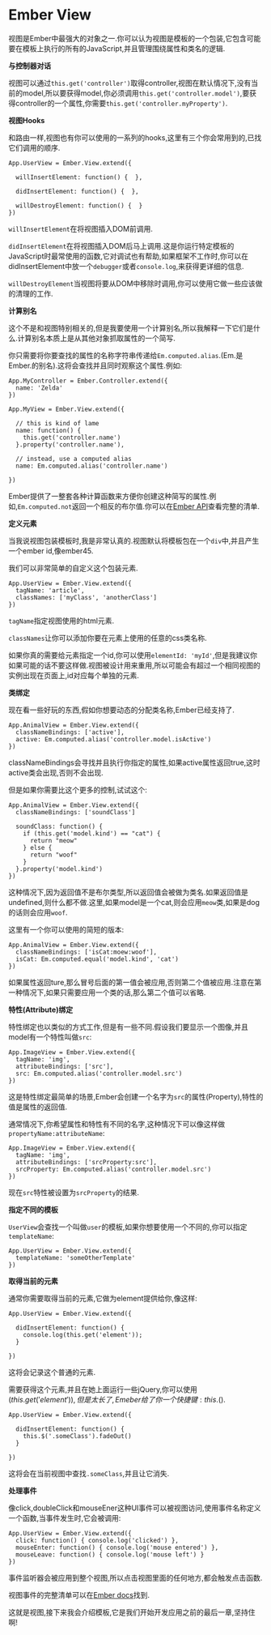 Ember View
====================

视图是Ember中最强大的对象之一.你可以认为视图是模板的一个包装,它包含可能要在模板上执行的所有的JavaScript,并且管理围绕属性和类名的逻辑.

**与控制器对话**

视图可以通过`this.get('controller')`取得controller,视图在默认情况下,没有当前的model,所以要获得model,你必须调用`this.get('controller.model')`,要获得controller的一个属性,你需要`this.get('controller.myProperty')`.

**视图Hooks**

和路由一样,视图也有你可以使用的一系列的hooks,这里有三个你会常用到的,已找它们调用的顺序.

    App.UserView = Ember.View.extend({
    
      willInsertElement: function() {  },
    
      didInsertElement: function() {  },
    
      willDestroyElement: function() {  }
    })
    
`willInsertElement`在将视图插入DOM前调用.

`didInsertElement`在将视图插入DOM后马上调用.这是你运行特定模板的JavaScript时最常使用的函数,它对调试也有帮助,如果框架不工作时,你可以在didInsertElement中放一个`debugger`或者`console.log`,来获得更详细的信息.

`willDestroyElement`当视图将要从DOM中移除时调用,你可以使用它做一些应该做的清理的工作.

**计算别名**

这个不是和视图特别相关的,但是我要使用一个计算别名,所以我解释一下它们是什么.计算别名本质上是从其他对象抓取属性的一个简写.

你只需要将你要查找的属性的名称字符串传递给`Em.computed.alias`.(Em.是Ember.的别名).这将会查找并且同时观察这个属性.例如:

    App.MyController = Ember.Controller.extend({
      name: 'Zelda'
    })
    
    App.MyView = Ember.View.extend({
    
      // this is kind of lame
      name: function() {
        this.get('controller.name')
      }.property('controller.name'),
    
      // instead, use a computed alias
      name: Em.computed.alias('controller.name')
    
    })

Ember提供了一整套各种计算函数来方便你创建这种简写的属性.例如,`Em.computed.not`返回一个相反的布尔值.你可以在[Ember API][1]查看完整的清单.

**定义元素**

当我说视图包装模板时,我是非常认真的.视图默认将模板包在一个`div`中,并且产生一个ember id,像ember45.

我们可以非常简单的自定义这个包装元素.

    App.UserView = Ember.View.extend({
      tagName: 'article',
      classNames: ['myClass', 'anotherClass']
    })
    
`tagName`指定视图使用的html元素.

`classNames`让你可以添加你要在元素上使用的任意的css类名称.

如果你真的需要给元素指定一个id,你可以使用`elementId: 'myId'`,但是我建议你如果可能的话不要这样做.视图被设计用来重用,所以可能会有超过一个相同视图的实例出现在页面上,id对应每个单独的元素.

**类绑定**

现在看一些好玩的东西,假如你想要动态的分配类名称,Ember已经支持了.

    App.AnimalView = Ember.View.extend({
      classNameBindings: ['active'],
      active: Em.computed.alias('controller.model.isActive')
    })
    
classNameBindings会寻找并且执行你指定的属性,如果active属性返回true,这时active类会出现,否则不会出现.

但是如果你需要比这个更多的控制,试试这个:

    App.AnimalView = Ember.View.extend({
      classNameBindings: ['soundClass']
    
      soundClass: function() {
        if (this.get('model.kind') == "cat") {
          return "meow"
        } else {
          return "woof"
        }
      }.property('model.kind')
    })

这种情况下,因为返回值不是布尔类型,所以返回值会被做为类名.如果返回值是undefined,则什么都不做.这里,如果model是一个cat,则会应用`meow`类,如果是dog的话则会应用`woof`.

这里有一个你可以使用的简短的版本:

    App.AnimalView = Ember.View.extend({
      classNameBindings: ['isCat:moew:woof'],
      isCat: Em.computed.equal('model.kind', 'cat')
    })
    
如果属性返回ture,那么冒号后面的第一值会被应用,否则第二个值被应用.注意在第一种情况下,如果只需要应用一个类的话,那么第二个值可以省略.

**特性(Attribute)绑定**

特性绑定也以类似的方式工作,但是有一些不同.假设我们要显示一个图像,并且model有一个特性叫做`src`:

    App.ImageView = Ember.View.extend({
      tagName: 'img',
      attributeBindings: ['src'],
      src: Em.computed.alias('controller.model.src')
    })

这是特性绑定最简单的场景,Ember会创建一个名字为`src`的属性(Property),特性的值是属性的返回值.

通常情况下,你希望属性和特性有不同的名字,这种情况下可以像这样做`propertyName:attributeName`:

    App.ImageView = Ember.View.extend({
      tagName: 'img',
      attributeBindings: ['srcProperty:src'],
      srcProperty: Em.computed.alias('controller.model.src')
    })

现在`src`特性被设置为`srcProperty`的结果.

**指定不同的模板**

`UserView`会查找一个叫做`user`的模板,如果你想要使用一个不同的,你可以指定`templateName`:

    App.UserView = Ember.View.extend({
      templateName: 'someOtherTemplate'
    })
    
**取得当前的元素**

通常你需要取得当前的元素,它做为element提供给你,像这样:

    App.UserView = Ember.View.extend({
    
      didInsertElement: function() {
        console.log(this.get('element'));
      }
    
    })

这将会记录这个普通的元素.

需要获得这个元素,并且在她上面运行一些jQuery,你可以使用 $(this.get('element')), 但是太长了, Emeber给了你一个快捷键: this.$().

    App.UserView = Ember.View.extend({
    
      didInsertElement: function() {
        this.$('.someClass').fadeOut()
      }
    
    })
    
这将会在当前视图中查找`.someClass`,并且让它消失.

**处理事件**

像click,doubleClick和mouseEner这种UI事件可以被视图访问,使用事件名称定义一个函数,当事件发生时,它会被调用:

    App.UserView = Ember.View.extend({
      click: function() { console.log('clicked') },
      mouseEnter: function() { console.log('mouse entered') },
      mouseLeave: function() { console.log('mouse left') }
    })
    
事件监听器会被应用到整个视图,所以点击视图里面的任何地方,都会触发点击函数.

视图事件的完整清单可以在[Ember docs][2]找到.

这就是视图,接下来我会介绍模板,它是我们开始开发应用之前的最后一章,坚持住啊!


  [1]: http://emberjs.com/api/
  [2]: http://emberjs.com/api/classes/Ember.View.html#toc_event-names

